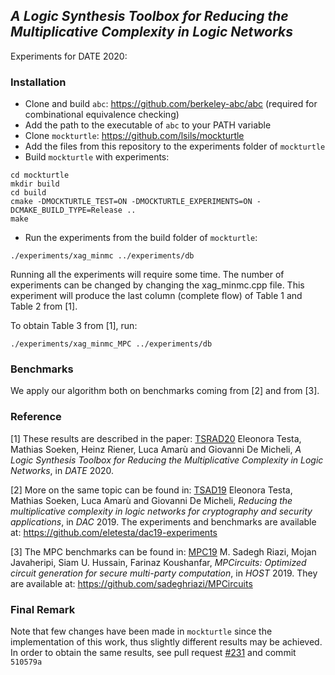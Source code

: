## *A Logic Synthesis Toolbox for Reducing the Multiplicative Complexity in Logic Networks* 

Experiments for DATE 2020: 

### Installation

* Clone and build `abc`: https://github.com/berkeley-abc/abc (required for combinational equivalence checking)
* Add the path to the executable of `abc` to your PATH variable
* Clone `mockturtle`: https://github.com/lsils/mockturtle
* Add the files from this repository to the experiments folder of `mockturtle`
* Build `mockturtle` with experiments: 

```
cd mockturtle
mkdir build
cd build
cmake -DMOCKTURTLE_TEST=ON -DMOCKTURTLE_EXPERIMENTS=ON -DCMAKE_BUILD_TYPE=Release ..
make
```

* Run the experiments from the build folder of `mockturtle`: 

```
./experiments/xag_minmc ../experiments/db 
```

Running all the experiments will require some time. The number of experiments can be changed by changing the xag_minmc.cpp file. 
This experiment will produce the last column (complete flow) of Table 1 and Table 2 from [1]. 



To obtain Table 3 from [1], run: 

```
./experiments/xag_minmc_MPC ../experiments/db 
```

### Benchmarks 

We apply our algorithm both on benchmarks coming from [2] and from [3]. 

### Reference

[1] These results are described in the paper: [TSRAD20](https://msoeken.github.io/papers/2020_date.pdf) Eleonora Testa, Mathias Soeken, Heinz Riener, Luca Amarù and Giovanni De Micheli, *A Logic Synthesis Toolbox for Reducing the
Multiplicative Complexity in Logic Networks*, in *DATE* 2020.

[2] More on the same topic can be found in: [TSAD19](https://ieeexplore.ieee.org/stamp/stamp.jsp?arnumber=8806905) Eleonora Testa, Mathias Soeken, Luca Amarù and Giovanni De Micheli, *Reducing the multiplicative complexity in logic networks for cryptography and security applications*, in *DAC* 2019. The experiments and benchmarks are available at: https://github.com/eletesta/dac19-experiments

[3] The MPC benchmarks can be found in: [MPC19](https://eprint.iacr.org/2019/275.pdf) M. Sadegh Riazi, Mojan Javaheripi, Siam U. Hussain, Farinaz Koushanfar, *MPCircuits: Optimized circuit generation for secure multi-party computation*, in *HOST* 2019. They are available at: https://github.com/sadeghriazi/MPCircuits

### Final Remark

Note that few changes have been made in `mockturtle` since the implementation of this work, thus slightly different results may be achieved. In order to obtain the same results, see pull request [#231](https://github.com/lsils/mockturtle/pull/231) and commit `510579a`